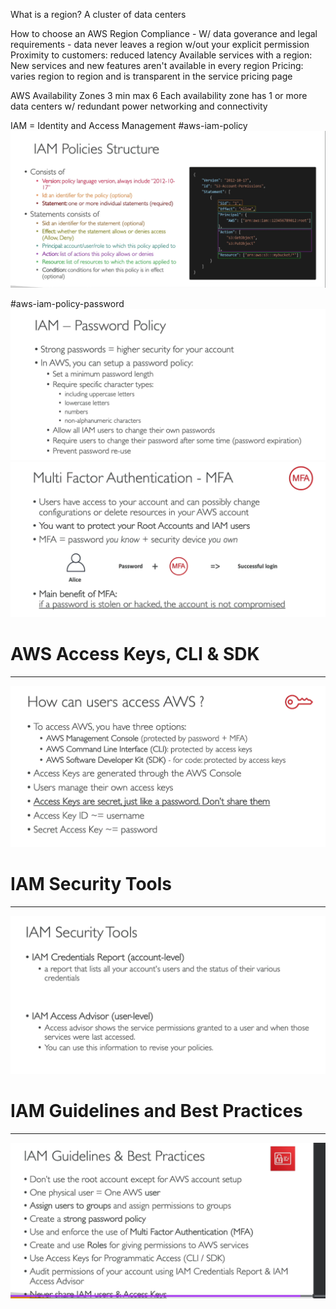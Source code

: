 
What is a region?
	A cluster of data centers

How to choose an AWS Region
	Compliance - W/ data goverance and legal requirements - data never leaves a region w/out your explicit permission
	Proximity to customers: reduced latency
	Available services with a region: New services and new features aren't available in every region
	Pricing: varies region to region and is transparent in the service pricing page

AWS Availability Zones
3 min max 6
Each availability zone has 1 or more data centers w/ redundant power networking and connectivity


IAM = Identity and Access Management
#aws-iam-policy ![](../Meta/Pasted%20image%2020230927081749.png)

#aws-iam-policy-password ![](../Meta/Pasted%20image%2020230927090712.png)
![](../Meta/Pasted%20image%2020230927090907.png)

# AWS Access Keys, CLI & SDK
----
![](../Meta/Pasted%20image%2020230927091917.png)



# IAM Security Tools
----
![](../Meta/Pasted%20image%2020230927111257.png)


# IAM Guidelines and Best Practices
----
![](../Meta/Pasted%20image%2020230927112829.png)